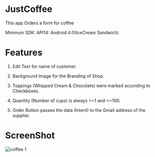 # JustCoffee

This app Orders a form for coffee

Minimum SDK: API14: Android 4.0(IceCream Sandwich)

# Features

1)  Edit Text for name of customer

2) Background Image for the Branding of Shop.

3) Toppings (Whipped Cream & Chocolate) were marked according to Checkboxes.

4) Quantity (Number of cups) is always >=1 and <=100.

5) Order Button passes the data (Intent) to the Gmail address of the supplier.



# ScreenShot

![coffee 1](https://user-images.githubusercontent.com/56410037/75624367-a1df0580-5bd9-11ea-9931-80160f5a9558.jpg)
